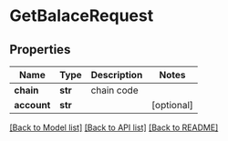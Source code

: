 # GetBalaceRequest

## Properties
Name | Type | Description | Notes
------------ | ------------- | ------------- | -------------
**chain** | **str** | chain code | 
**account** | **str** |  | [optional] 

[[Back to Model list]](../README.md#documentation-for-models) [[Back to API list]](../README.md#documentation-for-api-endpoints) [[Back to README]](../README.md)


